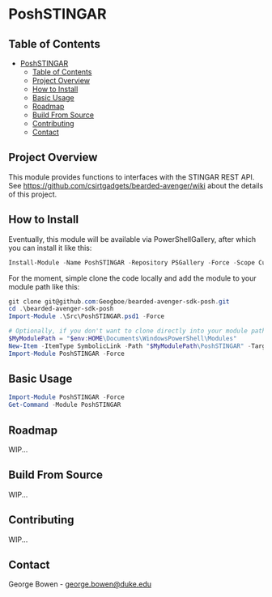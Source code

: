 # PoshSTINGAR

## Table of Contents
- [PoshSTINGAR](#poshstingar)
    - [Table of Contents](#table-of-contents)
    - [Project Overview](#project-overview)
    - [How to Install](#how-to-install)
    - [Basic Usage](#basic-usage)
    - [Roadmap](#roadmap)
    - [Build From Source](#build-from-source)
    - [Contributing](#contributing)
    - [Contact](#contact)

## Project Overview

This module provides functions to interfaces with the STINGAR REST API.
See https://github.com/csirtgadgets/bearded-avenger/wiki about the details of this project.

## How to Install

Eventually, this module will be available via PowerShellGallery, after which you can install it like this:
```powershell
Install-Module -Name PoshSTINGAR -Repository PSGallery -Force -Scope CurrentUser0
```

For the moment, simple clone the code locally and add the module to your module path like this:
```powershell
git clone git@github.com:Geogboe/bearded-avenger-sdk-posh.git
cd .\bearded-avenger-sdk-posh
Import-Module .\Src\PoshSTINGAR.psd1 -Force

# Optionally, if you don't want to clone directly into your module path, create a symbolic link
$MyModulePath = "$env:HOME\Documents\WindowsPowerShell\Modules"
New-Item -ItemType SymbolicLink -Path "$MyModulePath\PoshSTINGAR" -Target ".\Src"
Import-Module PoshSTINGAR -Force
```

## Basic Usage

```powershell
Import-Module PoshSTINGAR -Force
Get-Command -Module PoshSTINGAR
```

## Roadmap

WIP...

## Build From Source

WIP...

## Contributing

WIP...

## Contact

George Bowen - george.bowen@duke.edu